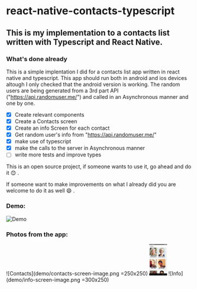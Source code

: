 # react-native-contacts-typescript
## This is my implementation to a contacts list written with Typescript and React Native.
### What's done already
This is a simple implentation I did for a contacts list app written in react native and typescript.
This app should run both in android and ios devices altough I only checked that the android version is working.
The random users are being generated from a 3rd part API ("https://api.randomuser.me/") and called in an Asynchronous manner and one by one.

- [x] Create relevant components
- [x] Create a Contacts screen
- [x] Create an info Screen for each contact
- [x] Get random user's info from "https://api.randomuser.me/"
- [x] make use of typescript
- [x] make the calls to the server in Asynchronous manner
- [ ] write more tests and improve types

This is an open source project, if someone wants to use it, go ahead and do it :blush: . 

If someone want to make improvements on what I already did you are welcome to do it as well :smile: .

### Demo:

![Demo](demo/demo-gif.gif)

### Photos from the app:

![Contacts](demo/contacts-screen-image.png =250x250)
<img src="demo/contacts-screen-image.png" width="48">
![Info](demo/info-screen-image.png =300x250)

